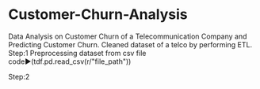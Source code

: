 # Customer-Churn-Analysis
Data Analysis on Customer Churn of a Telecommunication Company and Predicting Customer Churn. 
Cleaned dataset of a telco by performing ETL.
Step:1 Preprocessing dataset from csv file
code▶️(tdf.pd.read_csv(r/"file_path"))

Step:2 
